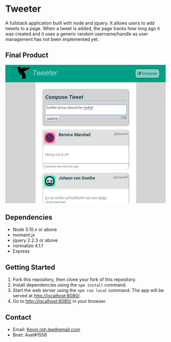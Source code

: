 # Tweeter

A fullstack application built with node and jquery. It allows users to add tweets to a page. When a tweet is added, the page tracks how long ago it was created and it uses a generic random username/handle as user management has not been implemented yet.

## Final Product

![SS1](https://raw.githubusercontent.com/kevin-rph-lee/tweeter/master/tweeter.PNG?raw=true "Screenshot")


## Dependencies
- Node 5.10.x or above
- moment.js
- jquery 2.2.3 or above
- normalize 4.1.1
- Express

## Getting Started

1. Fork this repository, then clone your fork of this repository.
2. Install dependencies using the `npm install` command.
3. Start the web server using the `npm run local` command. The app will be served at <http://localhost:8080/>.
4. Go to <http://localhost:8080/> in your browser.

## Contact

- Email: Kevin.rph.lee@gmail.com
- Bnet: Axel#1556




